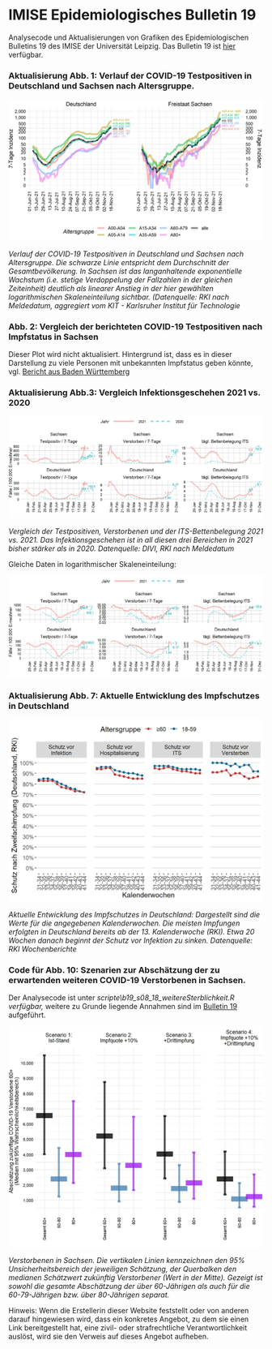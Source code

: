 # IMISE Epidemiologisches Bulletin 19

Analysecode und Aktualisierungen von Grafiken des Epidemiologischen Bulletins 19 des IMISE der Universität Leipzig. Das Bulletin 19 ist [hier](https://github.com/GenStatLeipzig/IMISE-Epidemiologisches-Bulletin-19/raw/main/IMISE_Bulletin_19_2021_11_01.pdf) verfügbar.

### Aktualisierung Abb. 1: Verlauf der COVID-19 Testpositiven in Deutschland und Sachsen nach Altersgruppe.

<img src="results/b19_s06_3_ageStratPlot.jpeg" title="Infektionsgeschehen in Sachsen und Deutschland" width="811"/>

*Verlauf der COVID-19 Testpositiven in Deutschland und Sachsen nach Altersgruppe. Die schwarze Linie entspricht dem Durchschnitt der Gesamtbevölkerung. In Sachsen ist das langanhaltende exponentielle Wachstum (i.e. stetige Verdoppelung der Fallzahlen in der gleichen Zeiteinheit) deutlich als linearer Anstieg in der hier gewählten logarithmischen Skaleneinteilung sichtbar. (Datenquelle: RKI nach Meldedatum, aggregiert vom KIT - Karlsruher Institut für Technologie*

### Abb. 2: Vergleich der berichteten COVID-19 Testpositiven nach Impfstatus in Sachsen
Dieser Plot wird nicht aktualisiert. Hintergrund ist, dass es in dieser Darstellung zu viele Personen mit unbekannten Impfstatus geben könnte, vgl. [Bericht aus Baden Württemberg](https://www.stuttgarter-zeitung.de/inhalt.pandemie-corona-zahlen-ungeimpfter-sind-hoeher-als-die-von-geimpften.21a2fb8d-a3f3-486f-8cf5-64a5fa4b7ca9.html)
### Aktualisierung Abb.3: Vergleich Infektionsgeschehen 2021 vs. 2020

![](results/b19_S14_2_year2year_comparison.jpeg "vergleich infektionsgeschehen 2021 vs 2020")

*Vergleich der Testpositiven, Verstorbenen und der ITS-Bettenbelegung 2021 vs. 2021. Das Infektionsgeschehen ist in all diesen drei Bereichen in 2021 bisher stärker als in 2020. Datenquelle: DIVI, RKI nach Meldedatum*

Gleiche Daten in logarithmischer Skaleneinteilung:

![](results/b19_S14_2_year2year_comparison_log.jpeg "logarithmische darstellung infektionsgeschehen 2021 vs 2020")

### Aktualisierung Abb. 7: Aktuelle Entwicklung des Impfschutzes in Deutschland

<img src="results/b19_s10_2_RKI_farrington.jpeg" title="Abb. 7: Aktuelle Entwicklung des Impfschutzes in Deutschland:" width="564"/>

*Aktuelle Entwicklung des Impfschutzes in Deutschland: Dargestellt sind die Werte für die angegebenen Kalenderwochen. Die meisten Impfungen erfolgten in Deutschland bereits ab der 13. Kalenderwoche (RKI). Etwa 20 Wochen danach beginnt der Schutz vor Infektion zu sinken. Datenquelle: RKI Wochenberichte*

### Code für Abb. 10: Szenarien zur Abschätzung der zu erwartenden weiteren COVID-19 Verstorbenen in Sachsen.

Der Analysecode ist unter *scripte\\b19_s08_18_weitereSterblichkeit.R verfügbar,* weitere zu Grunde liegende Annahmen sind im [Bulletin 19](https://github.com/GenStatLeipzig/IMISE-Epidemiologisches-Bulletin-19/raw/main/IMISE_Bulletin_19_2021_11_01.pdf) aufgeführt.

<img src="results/b19_s08_16_szenarienV3_Verstorbene_agedetails.jpeg" title="abb10 szenarien" width="569"/>

*Verstorbenen in Sachsen. Die vertikalen Linien kennzeichnen den 95% Unsicherheitsbereich der jeweiligen Schätzung, der Querbalken den medianen Schätzwert zukünftig Verstorbener (Wert in der Mitte). Gezeigt ist sowohl die gesamte Abschätzung der über 60-Jährigen als auch für die 60-79-Jährigen bzw. über 80-Jährigen separat.*






Hinweis: Wenn die Erstellerin dieser Website feststellt oder von anderen darauf hingewiesen wird, dass ein konkretes Angebot, zu dem sie einen Link bereitgestellt hat, eine zivil- oder strafrechtliche Verantwortlichkeit auslöst, wird sie den Verweis auf dieses Angebot aufheben.
